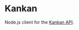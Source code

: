 Kankan
====================

Node.js client for the [Kankan API](https://github.com/grayt0r/kankan_api).